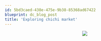 ```yaml
---
id: 5bd3caed-438e-475e-9b38-85368ad67422
blueprint: dc_blog_post
title: 'Exploring chichi market'
---
```

<div class="pp_items"><div class="pp_item" align="center"><img src="http://static.pixelpipe.com/dfe73093-7d0f-4dca-866e-8ad542a74da8_b.jpg" style="max-width:100%;" /></div></div>
